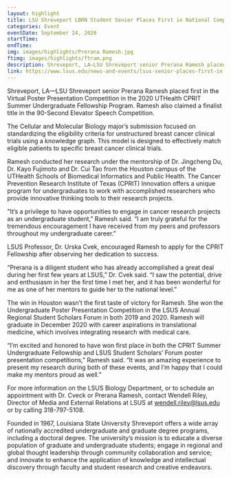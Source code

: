 ```yaml
---
layout: highlight
title: LSU Shreveport LBRN Student Senior Places First in National Competition
categories: Event
eventDate: September 24, 2020
startTime:
endTime:
img: images/highlights/Prerana Ramesh.jpg
ftimg: images/highlights/ftram.png
description: Shreveport, LA—LSU Shreveport senior Prerana Ramesh placed first in the Virtual Poster Presentation Competition in the 2020 UTHealth CPRIT Summer Undergraduate Fellowship Program. Ramesh also claimed a finalist title in the 90-Second Elevator Speech Competition.
link: https://www.lsus.edu/news-and-events/lsus-senior-places-first-in-national-competition-during-uthealth-cprit-program
---
```

Shreveport, LA—LSU Shreveport senior Prerana Ramesh placed first in the Virtual Poster Presentation Competition in the 2020 UTHealth CPRIT Summer Undergraduate Fellowship Program. Ramesh also claimed a finalist title in the 90-Second Elevator Speech Competition.

The Cellular and Molecular Biology major’s submission focused on standardizing the eligibility criteria for unstructured breast cancer clinical trials using a knowledge graph. This model is designed to effectively match eligible patients to specific breast cancer clinical trials.

Ramesh conducted her research under the mentorship of Dr. Jingcheng Du, Dr. Kayo Fujimoto and Dr. Cui Tao from the Houston campus of the UTHealth Schools of Biomedical Informatics and Public Health. The Cancer Prevention Research Institute of Texas (CPRIT) Innovation offers a unique program for undergraduates to work with accomplished researchers who provide innovative thinking tools to their research projects.

"It’s a privilege to have opportunities to engage in cancer research projects as an undergraduate student,” Ramesh said. “I am truly grateful for the tremendous encouragement I have received from my peers and professors throughout my undergraduate career.”

LSUS Professor, Dr. Urska Cvek, encouraged Ramesh to apply for the CPRIT Fellowship after observing her dedication to success.

“Prerana is a diligent student who has already accomplished a great deal during her first few years at LSUS,” Dr. Cvek said. “I saw the potential, drive and enthusiasm in her the first time I met her, and it has been wonderful for me as one of her mentors to guide her to the national level.”

The win in Houston wasn’t the first taste of victory for Ramesh. She won the Undergraduate Poster Presentation Competition in the LSUS Annual Regional Student Scholars Forum in both 2019 and 2020. Ramesh will graduate in December 2020 with career aspirations in translational medicine, which involves integrating research with medical care.

“I’m excited and honored to have won first place in both the CPRIT Summer Undergraduate Fellowship and LSUS Student Scholars’ Forum poster presentation competitions,” Ramesh said. “It was an amazing experience to present my research during both of these events, and I’m happy that I could make my mentors proud as well.”

For more information on the LSUS Biology Department, or to schedule an appointment with Dr. Cveck or Prerana Ramesh, contact Wendell Riley, Director of Media and External Relations at LSUS at wendell.riley@lsus.edu or by calling 318-797-5108.

Founded in 1967, Louisiana State University Shreveport offers a wide array of nationally accredited undergraduate and graduate degree programs, including a doctoral degree. The university’s mission is to educate a diverse population of graduate and undergraduate students; engage in regional and global thought leadership through community collaboration and service; and innovate to enhance the application of knowledge and intellectual discovery through faculty and student research and creative endeavors.
